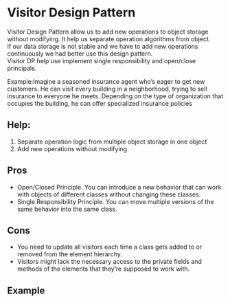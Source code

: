# Visitor Design Pattern
Visitor Design Pattern allow us to add new operations to object storage without modifying.
It help us separate operation algorithms from object.<br/>
If our data storage is not stable and we have to add new operations continuously we had better use this design pattern.<br/>
Visitor DP help use implement single responsibility and open/close principals. 

Example:Imagine a seasoned insurance agent who’s eager to get new customers. He can visit every building in a neighborhood, trying to sell insurance to everyone he meets. Depending on the type of organization that occupies the building, he can offer specialized insurance policies

## Help:
1. Separate operation logic from multiple object storage in one object
2. Add new operations without modifying

## Pros 
- Open/Closed Principle. You can introduce a new behavior that can work with objects of different classes without changing these classes.
- Single Responsibility Principle. You can move multiple versions of the same behavior into the same class.

## Cons
- You need to update all visitors each time a class gets added to or removed from the element hierarchy.
- Visitors might lack the necessary access to the private fields and methods of the elements that they’re supposed to work with.

## Example




